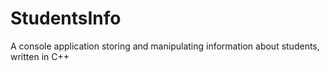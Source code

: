 # StudentsInfo
A console application storing and manipulating information about students, written in C++

